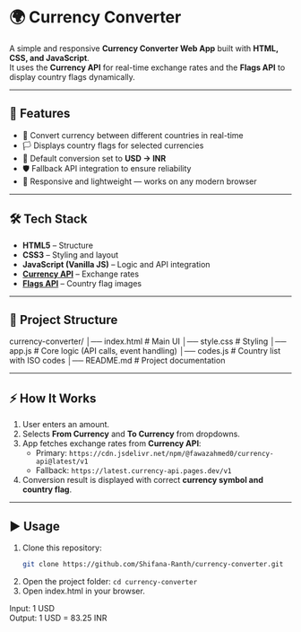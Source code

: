 # 🌍 Currency Converter

A simple and responsive **Currency Converter Web App** built with **HTML, CSS, and JavaScript**.  
It uses the **Currency API** for real-time exchange rates and the **Flags API** to display country flags dynamically.  

---

## 🚀 Features
- 💱 Convert currency between different countries in real-time  
- 🏳️ Displays country flags for selected currencies  
- 🔄 Default conversion set to **USD → INR**  
- 🛡️ Fallback API integration to ensure reliability  
- 📱 Responsive and lightweight — works on any modern browser  

---

## 🛠️ Tech Stack
- **HTML5** – Structure  
- **CSS3** – Styling and layout  
- **JavaScript (Vanilla JS)** – Logic and API integration  
- **[Currency API](https://github.com/fawazahmed0/currency-api)** – Exchange rates  
- **[Flags API](https://flagsapi.com/)** – Country flag images  

---

## 📂 Project Structure
currency-converter/
│── index.html # Main UI
│── style.css # Styling
│── app.js # Core logic (API calls, event handling)
│── codes.js # Country list with ISO codes
│── README.md # Project documentation


---

## ⚡ How It Works
1. User enters an amount.  
2. Selects **From Currency** and **To Currency** from dropdowns.  
3. App fetches exchange rates from **Currency API**:  
   - Primary: `https://cdn.jsdelivr.net/npm/@fawazahmed0/currency-api@latest/v1`  
   - Fallback: `https://latest.currency-api.pages.dev/v1`  
4. Conversion result is displayed with correct **currency symbol and country flag**.  


---

## ▶️ Usage
1. Clone this repository:
   ```bash
   git clone https://github.com/Shifana-Ranth/currency-converter.git
2. Open the project folder:
`cd currency-converter`
3. Open index.html in your browser.

Input:  1 USD  
Output: 1 USD = 83.25 INR
